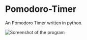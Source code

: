 # Pomodoro-Timer
An Pomodoro Timer written in python.

![Screenshot of the program](https://i.imgur.com/khDy0Mz.png)
